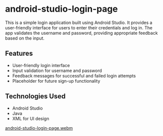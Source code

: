 # android-studio-login-page

This is a simple login application built using Android Studio. It provides a user-friendly interface for users to enter their credentials and log in. The app validates the username and password, providing appropriate feedback based on the input.

## Features

- User-friendly login interface
- Input validation for username and password
- Feedback messages for successful and failed login attempts
- Placeholder for future sign-up functionality

## Technologies Used

- Android Studio
- Java
- XML for UI design

[android-studio-login-page.webm](https://github.com/user-attachments/assets/5f734b55-40c1-4767-8fac-8d25177e3354)

